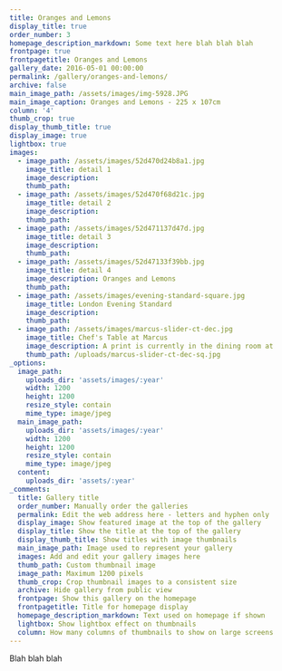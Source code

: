 ```yaml
---
title: Oranges and Lemons
display_title: true
order_number: 3
homepage_description_markdown: Some text here blah blah blah
frontpage: true
frontpagetitle: Oranges and Lemons
gallery_date: 2016-05-01 00:00:00
permalink: /gallery/oranges-and-lemons/
archive: false
main_image_path: /assets/images/img-5928.JPG
main_image_caption: Oranges and Lemons - 225 x 107cm
column: '4'
thumb_crop: true
display_thumb_title: true
display_image: true
lightbox: true
images:
  - image_path: /assets/images/52d470d24b8a1.jpg
    image_title: detail 1
    image_description:
    thumb_path:
  - image_path: /assets/images/52d470f68d21c.jpg
    image_title: detail 2
    image_description:
    thumb_path:
  - image_path: /assets/images/52d471137d47d.jpg
    image_title: detail 3
    image_description:
    thumb_path:
  - image_path: /assets/images/52d47133f39bb.jpg
    image_title: detail 4
    image_description: Oranges and Lemons
    thumb_path:
  - image_path: /assets/images/evening-standard-square.jpg
    image_title: London Evening Standard
    image_description:
    thumb_path:
  - image_path: /assets/images/marcus-slider-ct-dec.jpg
    image_title: Chef's Table at Marcus
    image_description: A print is currently in the dining room at
    thumb_path: /uploads/marcus-slider-ct-dec-sq.jpg
_options:
  image_path:
    uploads_dir: 'assets/images/:year'
    width: 1200
    height: 1200
    resize_style: contain
    mime_type: image/jpeg
  main_image_path:
    uploads_dir: 'assets/images/:year'
    width: 1200
    height: 1200
    resize_style: contain
    mime_type: image/jpeg
  content:
    uploads_dir: 'assets/:year'
_comments:
  title: Gallery title
  order_number: Manually order the galleries
  permalink: Edit the web address here - letters and hyphen only
  display_image: Show featured image at the top of the gallery
  display_title: Show the title at the top of the gallery
  display_thumb_title: Show titles with image thumbnails
  main_image_path: Image used to represent your gallery
  images: Add and edit your gallery images here
  thumb_path: Custom thumbnail image
  image_path: Maximum 1200 pixels
  thumb_crop: Crop thumbnail images to a consistent size
  archive: Hide gallery from public view
  frontpage: Show this gallery on the homepage
  frontpagetitle: Title for homepage display
  homepage_description_markdown: Text used on homepage if shown
  lightbox: Show lightbox effect on thumbnails
  column: How many columns of thumbnails to show on large screens
---
```


Blah blah blah
